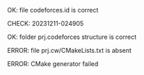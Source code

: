 OK: file codeforces.id is correct
CHECK: 20231211-024905
OK: folder prj.codeforces structure is correct
ERROR: file prj.cw/CMakeLists.txt is absent
ERROR: CMake generator failed
